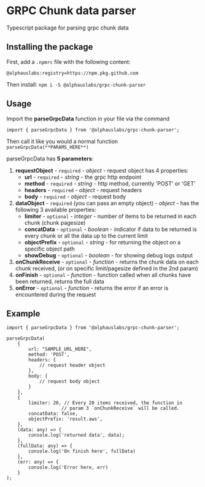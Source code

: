 # GRPC Chunk data parser

Typescript package for parsing grpc chunk data

## Installing the package

First, add a `.npmrc` file with the following content:

```
@alphauslabs:registry=https://npm.pkg.github.com
```

Then install:
`npm i -S @alphauslabs/grpc-chunk-parser`

## Usage

Import the **parseGrpcData** function in your file via the command

```
import { parseGrpcData } from '@alphauslabs/grpc-chunk-parser';
```

Then call it like you would a normal function
`parseGrpcData(**PARAMS_HERE**)`

parseGrpcData has **5 parameters**:

1. **requestObject** - `required` - _object_ - request object has 4 properties:
    - **url** - `required` - _string_ - the grpc http endpoint
    - **method** - `required` - _string_ - http method, currently 'POST' or 'GET'
    - **headers** - `required` - _object_ - request headers
    - **body** - `required` - _object_ - request body
2. **dataObject** - `required` (you can pass an empty object) - _object_ - has the following 3 available properties:
    - **limiter** - `optional` - _integer_ - number of items to be returned in each chunk (chunk pagesize)
    - **concatData** - `optional` - _boolean_ - indicator if data to be returned is every chunk or all the data up to the current limit
    - **objectPrefix** - `optional` - _string_ - for returning the object on a specific object path
    - **showDebug** - `optional` - _boolean_ - for showing debug logs output
3. **onChunkReceive** - `optional` - _function_ - returns the chunk data on each chunk received, (or on specific limit/pagesize defined in the 2nd param)
4. **onFinish** - `optional` - _function_ - function called when all chunks have been returned, returns the full data
5. **onError** - `optional` - _function_ - returns the error if an error is encountered during the request

## Example

```
import { parseGrpcData } from '@alphauslabs/grpc-chunk-parser';

parseGrpcData(
    {
        url: "SAMPLE_URL_HERE",
        method: 'POST',
        headers: {
            // request header object
        },
        body: {
            // request body object
        }
    },
    {
        limiter: 20, // Every 20 items received, the function in
			        // param 3 `onChunkReceive` will be called.
        concatData: false,
        objectPrefix: 'result.aws',
    },
    (data: any) => {
        console.log('returned data', data);
    },
    (fullData: any) => {
        console.log('On finish here', fullData)
    },
    (err: any) => {
        console.log('Error here, err)
    }
);
```
